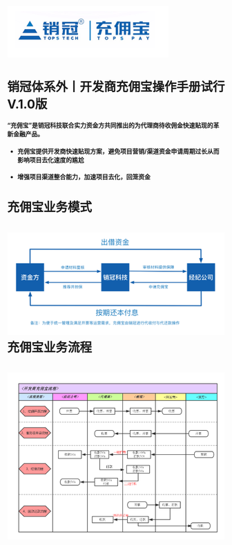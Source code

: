 # ![](/assets/import.png销冠)

# 销冠体系外丨开发商充佣宝操作手册试行V.1.0版

#### “充佣宝”是销冠科技联合实力资金方共同推出的为代理商待收佣金快速贴现的革新金融产品。

* #### 充佣宝提供开发商快速贴现方案，避免项目营销/渠道资金申请周期过长从而影响项目去化速度的尴尬
* #### 增强项目渠道整合能力，加速项目去化，回笼资金

# 充佣宝业务模式

# ![](/assets/import.png业务模式)充佣宝业务流程

# ![](/assets/import.pngfuzhi)

# 



